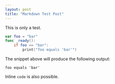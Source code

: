 ```yaml
---
layout: post
title: "Markdown Test Post"
---
```


This is only a test.

```swift
var foo = "bar"
func _ready():
    if foo == "bar":
        print("foo equals 'bar'")
```

The snippet above will produce the following output:

```
foo equals 'bar'
```

Inline `code` is also possible.
